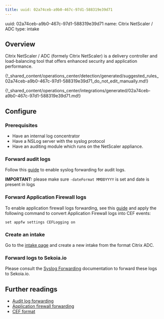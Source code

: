 ```yaml
---
title: uuid: 02a74ceb-a9b0-467c-97d1-588319e39d71
---
```


uuid: 02a74ceb-a9b0-467c-97d1-588319e39d71
name: Citrix NetScaler / ADC
type: intake

## Overview

Citrix NetScaler / ADC (formely Citrix NetScaler) is a delivery controller and load-balancing tool that offers enhanced security and application performance.

{!_shared_content/operations_center/detection/generated/suggested_rules_02a74ceb-a9b0-467c-97d1-588319e39d71_do_not_edit_manually.md!}

{!_shared_content/operations_center/integrations/generated/02a74ceb-a9b0-467c-97d1-588319e39d71.md!}

## Configure

### Prerequisites

- Have an internal log concentrator
- Have a NSLog server with the syslog protocol
- Have an auditing module which runs on the NetScaler appliance.

### Forward audit logs

Follow this [guide](https://docs.netscaler.com/en-us/citrix-adc/current-release/system/audit-logging/configuring-audit-logging.html) to enable syslog forwarding for audit logs.

**IMPORTANT:** please make sure `-dateFormat MMDDYYYY` is set and date is present in logs

### Forward Application Firewall logs

To enable application firewall logs forwarding, see this [guide](https://support.citrix.com/article/CTX138973/how-to-send-application-firewall-messages-to-a-separate-syslog-server) and apply the following command to convert Application Firewall logs into CEF events:

```
set appfw settings CEFLogging on
```

### Create an intake

Go to the [intake page](https://app.sekoia.io/operations/intakes) and create a new intake from the format Citrix ADC.

### Forward logs to Sekoia.io

Please consult the [Syslog Forwarding](../../../ingestion_methods/sekoiaio_forwarder/) documentation to forward these logs to Sekoia.io.

## Further readings

- [Audit log forwarding](https://docs.netscaler.com/en-us/citrix-adc/current-release/system/audit-logging/configuring-audit-logging.html)
- [Application firewall forwarding](https://support.citrix.com/article/CTX138973/how-to-send-application-firewall-messages-to-a-separate-syslog-server)
- [CEF format](https://support.citrix.com/article/CTX136146/common-event-format-cef-logging-support-in-the-application-firewall)
